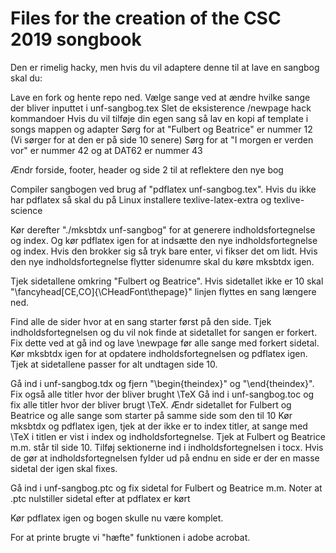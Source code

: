 # Files for the creation of the CSC 2019 songbook
Den er rimelig hacky, men hvis du vil adaptere denne til at lave en sangbog skal du:

Lave en fork og hente repo ned. 
Vælge sange ved at ændre hvilke sange der bliver inputtet i unf-sangbog.tex
Slet de eksisterence /newpage hack kommandoer
Hvis du vil tilføje din egen sang så lav en kopi af template i songs mappen og adapter
Sørg for at "Fulbert og Beatrice" er nummer 12 (Vi sørger for at den er på side 10 senere)
Sørg for at "I morgen er verden vor" er nummer 42 og at DAT62 er nummer 43

Ændr forside, footer, header og side 2 til at reflektere den nye bog

Compiler sangbogen ved brug af "pdflatex unf-sangbog.tex". 
Hvis du ikke har pdflatex så skal du på Linux installere texlive-latex-extra og texlive-science

Kør derefter "./mksbtdx unf-sangbog" for at generere indholdsfortegnelse og index. Og kør pdflatex igen for at indsætte den nye indholdsfortegnelse og index. Hvis den brokker sig så tryk bare enter, vi fikser det om lidt. Hvis den nye indholdsfortegnelse flytter sidenumre skal du køre mksbtdx igen.

Tjek sidetallene omkring "Fulbert og Beatrice". Hvis sidetallet ikke er 10 skal "\fancyhead[CE,CO]{\CHeadFont\thepage}" linjen flyttes en sang længere ned. 

Find alle de sider hvor at en sang starter først på den side. Tjek indholdsfortegnelsen og du vil nok finde at sidetallet for sangen er forkert. Fix dette ved at gå ind og lave \newpage før alle sange med forkert sidetal. Kør mksbtdx igen for at opdatere indholdsfortegnelsen og pdflatex igen. Tjek at sidetallene passer for alt undtagen side 10. 

Gå ind i unf-sangbog.tdx og fjern "\begin{theindex}" og "\end{theindex}". Fix også alle titler hvor der bliver brught \TeX
Gå ind i unf-sangbog.toc og fix alle titler hvor der bliver brugt \TeX. Ændr sidetallet for Fulbert og Beatrice og alle sange som starter på samme side som den til 10
Kør mksbtdx og pdflatex igen, tjek at der ikke er to index titler, at sange med \TeX i titlen er vist i index og indholdsfortegnelse. Tjek at Fulbert og Beatrice m.m. står til side 10. 
Tilføj sektionerne ind i indholdsfortegnelsen i tocx. Hvis de gør at indholdsfortegnelsen fylder ud på endnu en side er der en masse sidetal der igen skal fixes. 

Gå ind i unf-sangbog.ptc og fix sidetal for Fulbert og Beatrice m.m.
Noter at .ptc nulstiller sidetal efter at pdflatex er kørt

Kør pdflatex igen og bogen skulle nu være komplet.

For at printe brugte vi "hæfte" funktionen i adobe acrobat. 